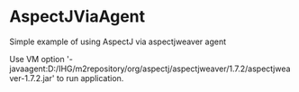 AspectJViaAgent
===============

Simple example of using AspectJ via aspectjweaver agent

Use VM option '-javaagent:D:/IHG/m2repository/org/aspectj/aspectjweaver/1.7.2/aspectjweaver-1.7.2.jar' to run application. 
